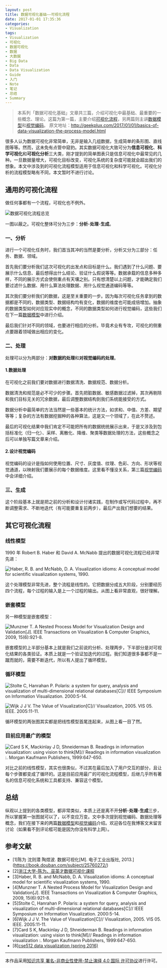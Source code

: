 ```yaml
---
layout: post
title: 数据可视化基础——可视化流程
date: 2017-01-01 17:35:36
categories:
- Visualization
tags:
- Visualization
- 可视化
- 数据可视化
- 数据
- 大数据
- Big Data
- Data
- Data Visualization
- Guide
- 入门
- Note
- 笔记
- 总结
- Summary
---
```


> 本系列「数据可视化基础」文章共三篇，介绍可视化中最基础、最重要的一些概念、理论。这篇为第一篇，主要介绍[可视化流程](http://geekplux.com/2017/01/01/basics-of-data-visualization-the-process-model.html)，另两篇则主讲[数据模型](http://geekplux.com/2017/01/02/basics-of-data-visualization-data-model.html)和[视觉编码](http://geekplux.com/2017/01/03/basics-of-data-visualization-visual-encoding-principles.html)。
> 原文地址：http://geekplux.com/2017/01/01/basics-of-data-visualization-the-process-model.html

很多人认为数据可视化非常简单，无非是输入几组数据，生成简单的条形图、直线图等等。然而，这未免有点管中窥豹。其实数据可视化大致可分为**信息可视化**、**科学可视化**和**可视化分析**三大类，刚才提到的简单图表只是信息可视化中最常见的几种。一旦数据量增大，可视化目标改变，可视化系统的复杂度可能就会超出我们的想象。本文中涉及到的可视化流程模型适用于信息可视化和科学可视化。可视化分析的流程模型略有不同，本文暂时不进行讨论。

## 通用的可视化流程

做任何事都有一个流程，可视化也不例外。

![数据可视化流程总览](https://geekpluxblog.oss-cn-hongkong.aliyuncs.com/basics-of-data-visualization/data-vis-process.png)

一图以蔽之。可视化整体可分为三步：**分析**-**处理**-**生成**。

### 一、分析

进行一个可视化任务时，我们首当其冲的当然是要分析，分析又分为三部分：任务、数据、领域。

首先我们要分析我们这次可视化的出发点和目标是什么。我们遇到了什么问题、要展示什么信息、最后想得出什么结论、验证什么假说等等。数据承载的信息多种多样，不同的展示方式会使侧重点有天壤之别。只有想清楚以上问题，才能确定我们要过滤什么数据、用什么算法处理数据、用什么视觉通道编码等等。

其次我们要分析我们的数据，这是至关重要的一步。因为每次可视化任务拿到的数据都是不同的，数据类型、数据结构均有变化，数据的维度也可能成倍增加。抽象的数据类型如何对应现实中的概念，不同的数据类型如何进行视觉编码，这些我们在下一篇[数据模型](http://geekplux.com/2017/01/02/basics-of-data-visualization-data-model.html)中进行介绍。

最后我们针对不同的领域，也要进行相应的分析。毕竟术业有专攻，可视化的侧重点要跟着领域做出相应的变化。

### 二、处理

处理可以分为两部分：**对数据的处理**和**对视觉编码的处理**。

#### 1.数据处理

在可视化之前我们要对数据进行数据清洗、数据规范、数据分析。

数据清洗和规范是必不可少的步骤。首先把脏数据、敏感数据过滤掉，其次再剔除和我们目标无关的冗余数据，最后调整数据结构到我们系统能接受的方式。

数据分析中最简单的方法当然是一些基本的统计方法，如求和、中值、方差、期望等等；复杂的方法有数据挖掘种的各种算法，这是又一个领域了，在此不赘述。

最后的可视化结果中我们肯定不可能把所有的数据统统展示出来，于是又涉及到包括标准化（归一化）、采样、离散化、降维、聚类等数据处理的方法，这些概念之后可以单独写篇文章来介绍。

#### 2.设计视觉编码

视觉编码的设计是指如何使用位置、尺寸、灰度值、纹理、色彩、方向、形状等视觉通道，以映射我们要展示的每个数据维度。这里看不懂没关系，第三篇[视觉编码](http://geekplux.com/2017/01/03/basics-of-data-visualization-visual-encoding-principles.html)中会详细介绍。

### 三、生成

这个阶段基本上就是把之前的分析和设计付诸实践，在制作或写代码过程中，再不断调整需求、不断地迭代（有可能要重复前两步），最后产出我们想要的结果。

## 其它可视化流程

### 线性模型

1990 年 Robert B. Haber 和 David A. McNabb 提出的数据可视化流程已经非常先进：

![Haber, R. B. and McNabb, D. A. Visualization idioms: A conceptual model for scientific visualization systems, 1990.](https://geekpluxblog.oss-cn-hongkong.aliyuncs.com/basics-of-data-visualization/conceptual-model.png)

这个处理模型非常先进，整个流程是线性的。它把数据分成五大阶段，分别要经历四个流程，每个过程的输入是上一个过程的输出。从图上看非常直观，很好理解。

### 嵌套模型

另一种模型是嵌套模型：

![Munzner T. A Nested Process Model for Visualization Design and Validation[J]. IEEE Transactions on Visualization & Computer Graphics, 2009, 15(6):921-8.](http://geekpluxblog.oss-cn-hongkong.aliyuncs.com/basics-of-data-visualization/nested-model.png)

嵌套模型的上半部分基本上就是我们之前说的分析、处理两步，下半部分是对可视化结果的各类验证。本质上就是一个验证加迭代的过程。我们知道很多事都不是一蹴而就的，需要不断迭代，所以有人提出了循环模型。

### 循环模型

![Stolte C, Hanrahan P. Polaris: a system for query, analysis and visualization of multi-dimensional relational databases[C]// IEEE Symposium on Information Visualization. 2000:5-14.](https://geekpluxblog.oss-cn-hongkong.aliyuncs.com/basics-of-data-visualization/cyclical-model-1.png)

![Wijk J J V. The Value of Visualization[C]// Visualization, 2005. VIS 05. IEEE. 2005:11-11.](https://geekpluxblog.oss-cn-hongkong.aliyuncs.com/basics-of-data-visualization/cyclical-model-2.png)

循环模型的两张图其实都是把线性模型首尾连起来，从图上看一目了然。

### 目前应用最广的模型

![Card S K, Mackinlay J D, Shneiderman B. Readings in information visualization: using vision to think[M]// Readings in information visualization :. Morgan Kaufmann Publishers, 1999:647-650.](https://geekpluxblog.oss-cn-hongkong.aliyuncs.com/basics-of-data-visualization/best-process-model.png)

对比之前的线性模型，其实也很类似，不过其在最后加入了用户交互的部分，且让每个步骤都变成了循环的。这是目前应用最广的可视化流程模型，后继几乎所有著名的信息可视化系统和工具都支持、兼容这个模型。

## 总结

纵观以上提到的各类模型，都非常类似，本质上还是离不开**分析**-**处理**-**生成**三步，所以掌握第一张图就可以了，以不变应万变。文中多次提到视觉编码、数据处理等概念，我们在接下来的两篇[数据模型](http://geekplux.com/2017/01/02/basics-of-data-visualization-data-model.html)和[视觉编码](http://geekplux.com/2017/01/03/basics-of-data-visualization-visual-encoding-principles.html)介绍。欢迎各位在我博客文末留言讨论（如果看不到评论框可能是因为你没有科学上网）。

## 参考文献

- [1]陈为 沈则潜 陶煜波. 数据可视化[M]. 电子工业出版社, 2013.](https://book.douban.com/subject/25760272/)
- [2][浙江大学-陈为、巫英才数据可视化课程](http://www.cad.zju.edu.cn/home/vagblog/?page_id=1302)
- [3]Haber, R. B. and McNabb, D. A. Visualization idioms: A conceptual model for scientific visualization systems, 1990.
- [4]Munzner T. A Nested Process Model for Visualization Design and Validation[J]. IEEE Transactions on Visualization & Computer Graphics, 2009, 15(6):921-8.
- [5]Stolte C, Hanrahan P. Polaris: a system for query, analysis and visualization of multi-dimensional relational databases[C]// IEEE Symposium on Information Visualization. 2000:5-14.
- [6]Wijk J J V. The Value of Visualization[C]// Visualization, 2005. VIS 05. IEEE. 2005:11-11.
- [7]Card S K, Mackinlay J D, Shneiderman B. Readings in information visualization: using vision to think[M]// Readings in information visualization :. Morgan Kaufmann Publishers, 1999:647-650.
- [8][cse512 data visualization (spring 2016)](http://courses.cs.washington.edu/courses/cse512/16sp/)

---

本作品采用[知识共享 署名-非商业性使用-禁止演绎 4.0 国际 许可协议](http://creativecommons.org/licenses/by-nc-nd/4.0/)进行许可。
